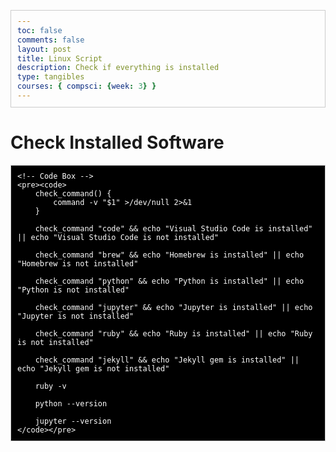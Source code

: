 ```yaml
---
toc: false
comments: false
layout: post
title: Linux Script
description: Check if everything is installed 
type: tangibles
courses: { compsci: {week: 3} }
---
```




<html>
<head>
    <title>Check Installed Software</title>
    <style>
        /* Customize the code box styles */
        pre {
            background-color: black;
            color: white;
            border: 1px solid #ccc;
            padding: 10px;
            overflow-x: auto;
            font-family: "Courier New", monospace;
        }
    </style>
</head>
<body>
    <h1>Check Installed Software</h1>
    
    <!-- Code Box -->
    <pre><code>
        check_command() {
            command -v "$1" >/dev/null 2>&1
        }

        check_command "code" && echo "Visual Studio Code is installed" || echo "Visual Studio Code is not installed"

        check_command "brew" && echo "Homebrew is installed" || echo "Homebrew is not installed"

        check_command "python" && echo "Python is installed" || echo "Python is not installed"

        check_command "jupyter" && echo "Jupyter is installed" || echo "Jupyter is not installed"

        check_command "ruby" && echo "Ruby is installed" || echo "Ruby is not installed"

        check_command "jekyll" && echo "Jekyll gem is installed" || echo "Jekyll gem is not installed"

        ruby -v

        python --version

        jupyter --version
    </code></pre>
    
</body>
</html>

